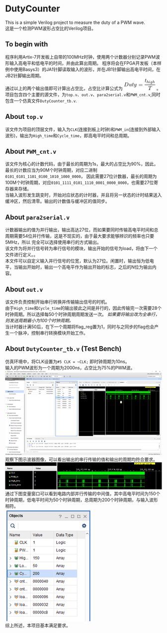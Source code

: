 # DutyCounter
This is a simple Verilog project to measure the duty of a PWM wave.  
这是一个检测PWM波形占空比的Verilog项目。
## To begin with
程序利用Artix-7开发板上自带的100MHz时钟，使用两个计数器分别记录PWM波形输入高电平和低电平的时间，并由此算出周期。 
程序将会在FPGA开发板（本样例中使用Basys3）的JA1针脚读取输入的波形，并在JB1针脚输出高电平时间，在JB2针脚输出周期。  
通过以上的两个输出值即可计算出占空比，占空比计算公式为 ![Duty](https://github.com/Minaduki-Shigure/DutyCounter/blob/master/Duty.gif?raw=true) 。  
项目包含四个主要的源文件，为`top.v`、`out.v`、`para2serial.v`和`PWM_cnt.v`,同时包含一个仿真文件`DutyCounter_tb.v`.
## About `top.v`
该文件为项目的顶层文件，输入为`CLK`(连接到板上时钟)和`PWM_in`(连接到外部输入波形)，输出为`High_time`和`Cycle_time`，即高电平时间和总周期。  
## About `PWM_cnt.v`
该文件为核心的计数代码，由于最长的周期为1s，最大的占空比为90%，因此，最长的计数应当为90M个时钟周期，对应二进制`‭0101_0101_1101_0100_1010_1000_0000‬`，
因此需要27位计数器，最长的周期为100M个时钟周期，对应`‭0101_1111_0101_1110_0001_0000_0000‬`，也需要27位寄存器来存储。  
当输入波形发生跳变时，开始对应状态的计时器，并且将另一状态的计时结果送入缓冲区，然后清零。输出的计数值与缓冲区的值同步。
## About `para2serial.v`
计数器输出的值为并行输出，输出高达27位，而如果要同时传输高电平时间和总周期需要54位并行传输，这是不现实的，由于最大要求能够辨识的频率也只要5MHz，所以
完全可以选择使用串行的方式输出。  
该文件为将并行信号转为串行信号的模块，输出开始的信号为load，将由下一个文件进行定义。。  
本文件可以自定义输入并行信号的位宽，默认为27位。闲置时，输出恒为低电平，当输出开始时，输出一个高电平作为输出开始的标志，之后的N位为输出内容。  
## About `out.v`
该文件负责控制开始串行转换并传输输出信号的时机。  
由于`High_time`和`Cycle_time`的输出彼此之间是并行的，因此传输完一次需要28个时钟周期。所以选择每50个时钟周期周期发送一次。
_如果要将输出改为全串行，则发送周期最小为100个时钟周期。_  
当计时器计满50后，在下一个周期将flag_reg置为1，同时与之同步的flag也会产生一个脉冲，控制串行转换模块开始工作。
## About `DutyCounter_tb.v` (Test Bench)
仿真环境中，将CLK设置为`#5 CLK = ~CLK;` 即时钟周期为10ns。  
输入的PWM波形为一个周期为2000ns，占空比为75%的PWM波。  
![DutyCounter_tb_result](https://github.com/Minaduki-Shigure/DutyCounter/blob/master/TestBench.png?raw=true)  
观察下图示波器图像，可以看出输出的串行传输的值和输出的周期均符合要求。  
![DutyCounter_tb_scope](https://github.com/Minaduki-Shigure/DutyCounter/blob/master/TestBench_1.png?raw=true)  
通过下图变量窗口可以看到电路内部并行传输的中间值，其中高电平时间为150个时钟周期，低电平时间为50个时钟周期，总周期为200个时钟周期，与输入波形相符。  
![DutyCounter_tb_variables](https://github.com/Minaduki-Shigure/DutyCounter/blob/master/TestBench_2.png?raw=true)  
综上所述，本项目基本满足要求。
